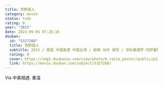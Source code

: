 ```yaml
---
title: 荒野猎人
category: movie
status: todo
rating: 0
year: "2015"
date: 2023-09-05 07:28:16
douban:
  id: "5327268"
  title: 荒野猎人
  subtitle: 2015 / 美国 中国香港 中国台湾 / 剧情 动作 冒险 / 亚利桑德罗·冈萨雷斯·伊纳里多 / 莱昂纳多·迪卡普里奥 汤姆·哈迪
  rating: 8
  cover: https://img2.doubanio.com/view/photo/m_ratio_poster/public/p2279945831.jpg
  link: https://movie.douban.com/subject/5327268/
---
```


Via 中美相遇. 重温
